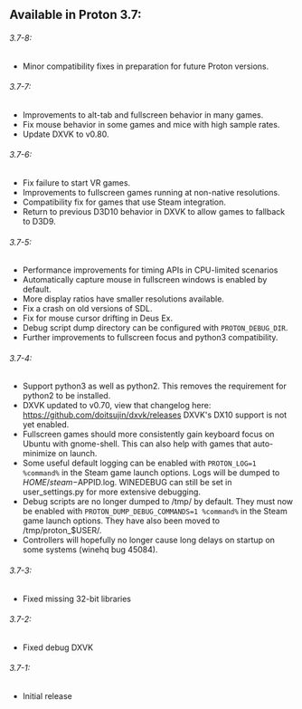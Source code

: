 ## Available in Proton 3.7:
###### 3.7-8:
- Minor compatibility fixes in preparation for future Proton versions.
###### 3.7-7:
- Improvements to alt-tab and fullscreen behavior in many games.
- Fix mouse behavior in some games and mice with high sample rates.
- Update DXVK to v0.80.
###### 3.7-6:
- Fix failure to start VR games.
- Improvements to fullscreen games running at non-native resolutions.
- Compatibility fix for games that use Steam integration.
- Return to previous D3D10 behavior in DXVK to allow games to fallback to D3D9.
###### 3.7-5:
- Performance improvements for timing APIs in CPU-limited scenarios
- Automatically capture mouse in fullscreen windows is enabled by default.
- More display ratios have smaller resolutions available.
- Fix a crash on old versions of SDL.
- Fix for mouse cursor drifting in Deus Ex.
- Debug script dump directory can be configured with `PROTON_DEBUG_DIR`.
- Further improvements to fullscreen focus and python3 compatibility.
###### 3.7-4:
- Support python3 as well as python2. This removes the requirement for python2 to be installed.
- DXVK updated to v0.70, view that changelog here: https://github.com/doitsujin/dxvk/releases DXVK's DX10 support is not yet enabled.
- Fullscreen games should more consistently gain keyboard focus on Ubuntu with gnome-shell. This can also help with games that auto-minimize on launch.
- Some useful default logging can be enabled with `PROTON_LOG=1 %command%` in the Steam game launch options. Logs will be dumped to $HOME/steam-$APPID.log. WINEDEBUG can still be set in user_settings.py for more extensive debugging.
- Debug scripts are no longer dumped to /tmp/ by default. They must now be enabled with `PROTON_DUMP_DEBUG_COMMANDS=1 %command%` in the Steam game launch options. They have also been moved to /tmp/proton_$USER/.
- Controllers will hopefully no longer cause long delays on startup on some systems (winehq bug 45084).
###### 3.7-3:
 - Fixed missing 32-bit libraries
###### 3.7-2:
 - Fixed debug DXVK
###### 3.7-1:
 - Initial release
